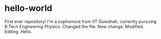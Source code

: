 # hello-world
First ever repository!
I'm a sophomore from IIT Guwahati, currently pursuing B.Tech Engineering Physics.
Changed the file.
New change.
Modified.
Editing.
Hello.
